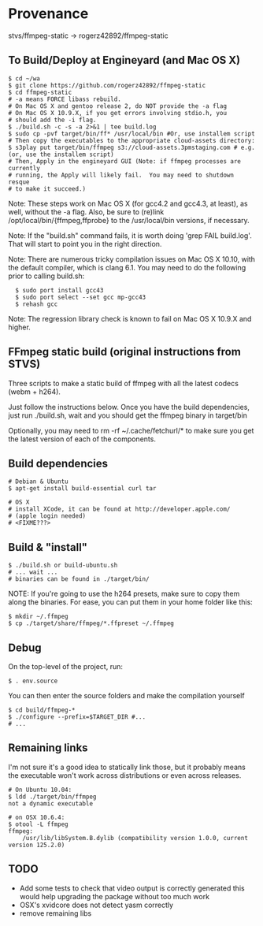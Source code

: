 Provenance
==========
stvs/ffmpeg-static -> rogerz42892/ffmpeg-static

To Build/Deploy at Engineyard (and Mac OS X)
--------------------------------------------

	$ cd ~/wa 
	$ git clone https://github.com/rogerz42892/ffmpeg-static
	$ cd ffmpeg-static
	# -a means FORCE libass rebuild.
	# On Mac OS X and gentoo release 2, do NOT provide the -a flag
	# On Mac OS X 10.9.X, if you get errors involving stdio.h, you
	# should add the -i flag.
	$ ./build.sh -c -s -a 2>&1 | tee build.log
	$ sudo cp -pvf target/bin/ff* /usr/local/bin #Or, use installem script
	# Then copy the executables to the appropriate cloud-assets directory:
	$ s3play put target/bin/ffmpeg s3://cloud-assets.3pmstaging.com # e.g. (or, use the installem script)
	# Then, Apply in the engineyard GUI (Note: if ffmpeg processes are currently
	# running, the Apply will likely fail.  You may need to shutdown resque
	# to make it succeed.)

Note: These steps work on Mac OS X (for gcc4.2 and gcc4.3, at least), as well, 
without the -a flag.
Also, be sure to (re)link /opt/local/bin/{ffmpeg,ffprobe} to the 
/usr/local/bin versions, if necessary.

Note: If the "build.sh" command fails, it is worth doing 'grep FAIL build.log'.  
That will start to point you in the right direction.

Note: There are numerous tricky compilation issues on Mac OS X 10.10, with the default compiler, which is
clang 6.1.  You may need to do the following prior to calling build.sh:

      $ sudo port install gcc43
      $ sudo port select --set gcc mp-gcc43
      $ rehash gcc

Note: The regression library check is known to fail on Mac OS X 10.9.X and higher.

FFmpeg static build (original instructions from STVS)
------------------------------------------------------

Three scripts to make a static build of ffmpeg with all the latest codecs (webm + h264).

Just follow the instructions below. Once you have the build dependencies,
just run ./build.sh, wait and you should get the ffmpeg binary in target/bin

Optionally, you may need to rm -rf ~/.cache/fetchurl/* to make sure you get
the latest version of each of the components.

Build dependencies
------------------

    # Debian & Ubuntu
    $ apt-get install build-essential curl tar

	# OS X
	# install XCode, it can be found at http://developer.apple.com/
	# (apple login needed)
	# <FIXME???>

Build & "install"
-----------------

    $ ./build.sh or build-ubuntu.sh
    # ... wait ...
    # binaries can be found in ./target/bin/

NOTE: If you're going to use the h264 presets, make sure to copy them along the binaries. 
For ease, you can put them in your home folder like this:

    $ mkdir ~/.ffmpeg
    $ cp ./target/share/ffmpeg/*.ffpreset ~/.ffmpeg

Debug
-----

On the top-level of the project, run:

	$ . env.source
	
You can then enter the source folders and make the compilation yourself

	$ cd build/ffmpeg-*
	$ ./configure --prefix=$TARGET_DIR #...
	# ...

Remaining links
---------------

I'm not sure it's a good idea to statically link those, but it probably
means the executable won't work across distributions or even across releases.

    # On Ubuntu 10.04:
    $ ldd ./target/bin/ffmpeg 
	not a dynamic executable

    # on OSX 10.6.4:
    $ otool -L ffmpeg 
	ffmpeg:
		/usr/lib/libSystem.B.dylib (compatibility version 1.0.0, current version 125.2.0)

TODO
----

 * Add some tests to check that video output is correctly generated
   this would help upgrading the package without too much work
 * OSX's xvidcore does not detect yasm correctly
 * remove remaining libs
 
